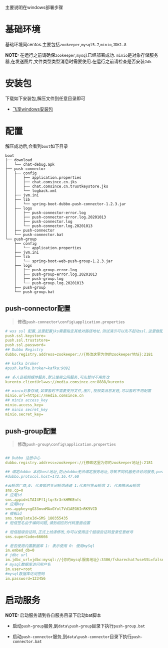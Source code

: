 主要说明在windows部署步骤

# 基础环境
基础环境同centos.主要包括`zookeeper`,`mysql5.7`,`minio`,`JDK1.8`

**NOTE:** 在运行之前请确保`zookeeper`,`mysql`已经部署成功. `minio`是对象存储服务器,在发送图片,文件类型类型消息时需要使用.在运行之前请检查是否安装`Jdk`

# 安装包
下载如下安装包,解压文件到任意目录即可
* [飞享windows安装包](https://media.comsince.cn/minio-bucket-file-name/fshare-chat-windows-pro.tar.gz)

# 配置
解压成功后,会看到`boot`如下目录

```shell
boot
├── download
│   └── chat-debug.apk
├── push-connector
│   ├── config
│   │   ├── application.properties
│   │   ├── chat.comsince.cn.jks
│   │   ├── chat.comsince.cn.trustkeystore.jks
│   │   └── logback.xml
│   ├── jvm.ini
│   ├── lib
│   │   └── spring-boot-dubbo-push-connector-1.2.3.jar
│   ├── logs
│   │   ├── push-connector-error.log
│   │   ├── push-connector-error.log.20201013
│   │   ├── push-connector.log
│   │   └── push-connector.log.20201013
│   ├── push-connector
│   └── push-connector.bat
└── push-group
    ├── config
    │   └── application.properties
    ├── jvm.ini
    ├── lib
    │   └── spring-boot-web-push-group-1.2.3.jar
    ├── logs
    │   ├── push-group-error.log
    │   ├── push-group-error.log.20201013
    │   ├── push-group.log
    │   └── push-group.log.20201013
    ├── push-group
    └── push-group.bat

```

## push-connector配置

> 修改`push-connector\config\application.properties`

```yaml
# wss ssl 配置,这里配置jks需要指定其绝对路径地址.测试演示可以先不起动ssl.这里做配置为空即可
push.ssl.keystore=
push.ssl.truststore=
push.ssl.password=
## Dubbo Registry
dubbo.registry.address=zookeeper://{修改这里为你的zookeeper地址}:2181

## kafka broker 
#push.kafka.broker=kafka:9092

## 多人音视频媒体服务,默认使用公网服务,可先暂时不用修改
kurento.clientUrl=ws://media.comsince.cn:8888/kurento

## minio对象存储,如果暂时不需要支持文件,图片,视频类消息发送,可以暂时不用配置
minio.url=https://media.comsince.cn
## minio access_key
minio.access_key=
## minio secret_key
minio.secret_key=
```

## push-group配置

> 修改`push-group\config\application.properties`

```yaml

## Dubbo 注册中心
dubbo.registry.address=zookeeper://{修改这里为你的zookeeper地址}:2181

## 绑定dubbo 本机host地址,防止dubbo无法绑定服务地址,导致不同机器无法访问服务,push-group与push-connector部署在不同机器时最好设置
#dubbo.protocol.host=172.16.47.60

#云短信厂商,0: 代表暂时关闭短信通道 1:代表阿里云短信 2: 代表腾讯云短信
sms.cp=0
# 应用id
sms.appid=LTAI4Ff1jtqrSr3rkHMKEnfs
# 应用key
sms.appkey=gG33mvmMAxGYol7Vd1AEG6InRK9VCD
# 模板id
sms.templateId=SMS_180355435
# 短信签名由于编码问题,请到相应的代码里面设置

# 短信超级验证码,正式上线请修改,你可以使用这个超级验证码登录任意帐号
sms.superCode=66666

# 是否使用内置数据库 1: 表示使用 0: 使用mySql
im.embed_db=0
# jdbc url
im.jdbc_url=jdbc:mysql://{你的mysql服务地址}:3306/fsharechat?useSSL=false&serverTimezone=GMT&allowPublicKeyRetrieval=true&useUnicode=true&characterEncoding=utf8
# mysql数据库访问用户名
im.user=root
#mysql数据库访问密码
im.password=123456

```

# 启动服务

**NOTE:** 启动服务请到各自服务目录下启动bat脚本

* 启动`push-group`服务,到`data\push-group`目录下执行`push-group.bat`

* 启动`push-connector`服务,到`data\push-connector`目录下执行`push-connector.bat`
